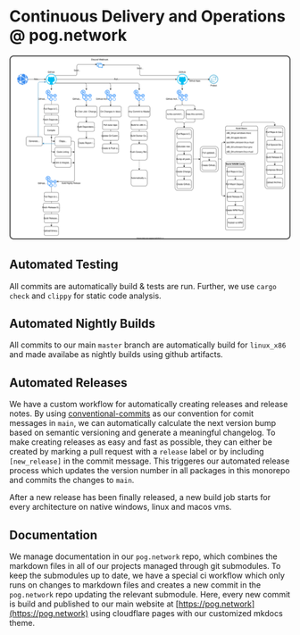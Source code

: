 # Continuous Delivery and Operations @ pog.network

[![](cicd.drawio.svg)](cicd.drawio.svg)

## Automated Testing

All commits are automatically build & tests are run. Further, we use `cargo check` and `clippy` for static code analysis.

## Automated Nightly Builds

All commits to our main `master` branch are automatically build for `linux_x86` and made availabe as nightly builds using github artifacts.

## Automated Releases

We have a custom workflow for automatically creating releases and release notes. By using [conventional-commits](https://www.conventionalcommits.org/en/v1.0.0/) as our convention for comit messages in `main`, we can automatically calculate the next version bump based on semantic versioning and generate a meaningful changelog. To make creating releases as easy and fast as possible, they can either be created by marking a pull request with a `release` label or by including `[new_release]` in the commit message. This triggeres our automated release process which updates the version number in all packages in this monorepo and commits the changes to `main`.

After a new release has been finally released, a new build job starts for every architecture on native windows, linux and macos vms.

## Documentation

We manage documentation in our `pog.network` repo, which combines the markdown files in all of our projects managed through git submodules. To keep the submodules up to date, we have a special ci workflow which only runs on changes to markdown files and creates a new commit in the `pog.network` repo updating the relevant submodule. Here, every new commit is build and published to our main website at [https://pog.network](https://pog.network) using cloudflare pages with our customized mkdocs theme.
